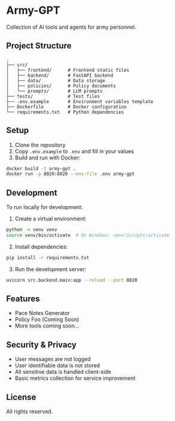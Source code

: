 # Army-GPT

Collection of AI tools and agents for army personnel.

## Project Structure

```
.
├── src/
│   ├── frontend/      # Frontend static files
│   ├── backend/       # FastAPI backend
│   ├── data/          # Data storage
│   ├── policies/      # Policy documents
│   └── prompts/       # LLM prompts
├── tests/             # Test files
├── .env.example       # Environment variables template
├── Dockerfile         # Docker configuration
└── requirements.txt   # Python dependencies
```

## Setup

1. Clone the repository
2. Copy `.env.example` to `.env` and fill in your values
3. Build and run with Docker:

```bash
docker build -t army-gpt .
docker run -p 8020:8020 --env-file .env army-gpt
```

## Development

To run locally for development:

1. Create a virtual environment:
```bash
python -m venv venv
source venv/bin/activate  # On Windows: venv\Scripts\activate
```

2. Install dependencies:
```bash
pip install -r requirements.txt
```

3. Run the development server:
```bash
uvicorn src.backend.main:app --reload --port 8020
```

## Features

- Pace Notes Generator
- Policy Foo (Coming Soon)
- More tools coming soon...

## Security & Privacy

- User messages are not logged
- User identifiable data is not stored
- All sensitive data is handled client-side
- Basic metrics collection for service improvement

## License

All rights reserved.